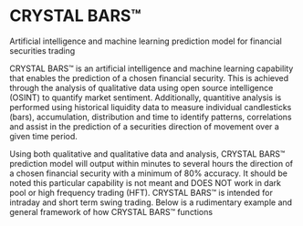 # CRYSTAL BARS™
Artificial intelligence and machine learning prediction model for financial securities trading

CRYSTAL BARS™ is an artificial intelligence and machine learning capability that enables the prediction of a chosen financial security. This is achieved through the analysis of qualitative data using open source intelligence (OSINT) to quantify market sentiment. Additionally, quantitive analysis is performed using historical liquidity data to measure individual candlesticks (bars), accumulation, distribution and time to identify patterns, correlations and assist in the prediction of a securities direction of movement over a given time period. 

Using both qualitative and qualitative data and analysis, CRYSTAL BARS™ prediction model will output within minutes to several hours the direction of a chosen financial security with a minimum of 80% accuracy. It should be noted this particular capability is not meant and DOES NOT work in dark pool or high frequency trading (HFT). CRYSTAL BARS™ is intended for intraday and short term swing trading. Below is a rudimentary example and general framework  of how CRYSTAL BARS™ functions
